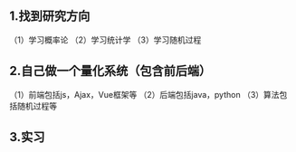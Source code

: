 ## 1.找到研究方向
 （1）学习概率论
 （2）学习统计学
 （3）学习随机过程
## 2.自己做一个量化系统（包含前后端）
（1）前端包括js，Ajax，Vue框架等
（2）后端包括java，python
（3）算法包括随机过程等
## 3.实习